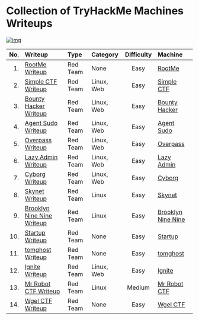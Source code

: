 # Collection of TryHackMe Machines Writeups

[![img](https://tryhackme-badges.s3.amazonaws.com/iffathanafiah.png)](https://tryhackme.com/p/iffathanafiah)

|No.| Writeup | Type | Category | Difficulty | Machine |
| ---: | :--- | :--- | :--- | :---: | :--- |
| 1. | [RootMe Writeup](RootMe/readme.md) | Red Team | None | Easy | [RootMe](https://tryhackme.com/room/rrootme) |
| 2. | [Simple CTF Writeup](Simple%20CTF/readme.md) | Red Team | Linux, Web | Easy | [Simple CTF](https://tryhackme.com/room/easyctf) |
| 3. | [Bounty Hacker Writeup](Bounty%20Hacker/readme.md) | Red Team | Linux, Web | Easy | [Bounty Hacker](https://tryhackme.com/room/cowboyhacker) |
| 4. | [Agent Sudo Writeup](Agent%20Sudo/readme.md) | Red Team | Linux, Web | Easy | [Agent Sudo](https://tryhackme.com/room/agentsudoctf) |
| 5. | [Overpass Writeup](Overpass/readme.md) | Red Team | Linux, Web | Easy | [Overpass](https://tryhackme.com/room/overpass) |
| 6. | [Lazy Admin Writeup](Lazy%20Admin/readme.md) | Red Team | Linux, Web | Easy | [Lazy Admin](https://tryhackme.com/room/lazyadmin) |
| 7. | [Cyborg Writeup](Cyborg/readme.md) | Red Team | Linux, Web | Easy | [Cyborg](https://thttps://tryhackme.com/room/cyborgt8) |
| 8. | [Skynet Writeup](Skynet/readme.md) | Red Team | Linux | Easy | [Skynet](https://tryhackme.com/room/skynet) |
| 9. | [Brooklyn Nine Nine Writeup](Brooklyn%20Nine%20Nine/readme.md) | Red Team | Linux | Easy | [Brooklyn Nine Nine](https://tryhackme.com/room/brooklynninenine) |
| 10. | [Startup Writeup](Startup/readme.md) | Red Team | None | Easy | [Startup](https://tryhackme.com/room/startup) |
| 11. | [tomghost Writeup](tomghost/readme.md) | Red Team | None | Easy | [tomghost](https://tryhackme.com/room/tomghost) |
| 12. | [Ignite Writeup](Ignite/readme.md) | Red Team | Linux, Web | Easy | [Ignite](https://tryhackme.com/room/ignite) |
| 13. | [Mr Robot CTF Writeup](Mr%20Robot%20CTF/readme.md) | Red Team | Linux | Medium | [Mr Robot CTF](https://tryhackme.com/room/mrrobot) |
| 14. | [Wgel CTF Writeup](Wgel%20CTF/readme.md) | Red Team | None | Easy | [Wgel CTF](https://tryhackme.com/room/wgelctf) |